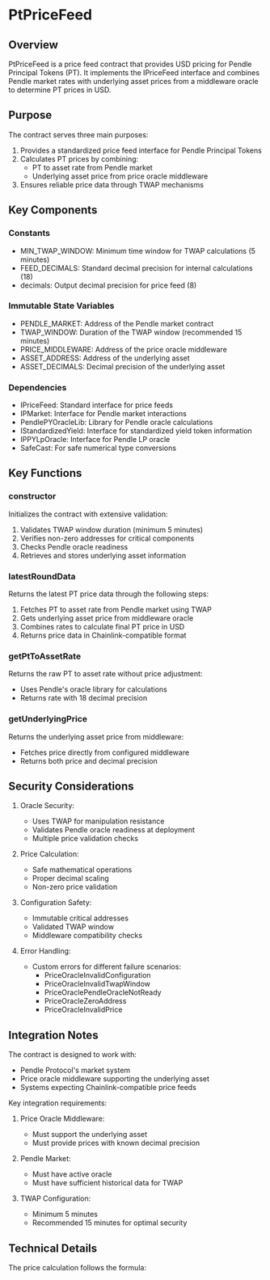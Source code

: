 # PtPriceFeed

## Overview

PtPriceFeed is a price feed contract that provides USD pricing for Pendle Principal Tokens (PT). It implements the IPriceFeed interface and combines Pendle market rates with underlying asset prices from a middleware oracle to determine PT prices in USD.

## Purpose

The contract serves three main purposes:

1. Provides a standardized price feed interface for Pendle Principal Tokens
2. Calculates PT prices by combining:
    - PT to asset rate from Pendle market
    - Underlying asset price from price oracle middleware
3. Ensures reliable price data through TWAP mechanisms

## Key Components

### Constants

-   MIN_TWAP_WINDOW: Minimum time window for TWAP calculations (5 minutes)
-   FEED_DECIMALS: Standard decimal precision for internal calculations (18)
-   decimals: Output decimal precision for price feed (8)

### Immutable State Variables

-   PENDLE_MARKET: Address of the Pendle market contract
-   TWAP_WINDOW: Duration of the TWAP window (recommended 15 minutes)
-   PRICE_MIDDLEWARE: Address of the price oracle middleware
-   ASSET_ADDRESS: Address of the underlying asset
-   ASSET_DECIMALS: Decimal precision of the underlying asset

### Dependencies

-   IPriceFeed: Standard interface for price feeds
-   IPMarket: Interface for Pendle market interactions
-   PendlePYOracleLib: Library for Pendle oracle calculations
-   IStandardizedYield: Interface for standardized yield token information
-   IPPYLpOracle: Interface for Pendle LP oracle
-   SafeCast: For safe numerical type conversions

## Key Functions

### constructor

Initializes the contract with extensive validation:

1. Validates TWAP window duration (minimum 5 minutes)
2. Verifies non-zero addresses for critical components
3. Checks Pendle oracle readiness
4. Retrieves and stores underlying asset information

### latestRoundData

Returns the latest PT price data through the following steps:

1. Fetches PT to asset rate from Pendle market using TWAP
2. Gets underlying asset price from middleware oracle
3. Combines rates to calculate final PT price in USD
4. Returns price data in Chainlink-compatible format

### getPtToAssetRate

Returns the raw PT to asset rate without price adjustment:

-   Uses Pendle's oracle library for calculations
-   Returns rate with 18 decimal precision

### getUnderlyingPrice

Returns the underlying asset price from middleware:

-   Fetches price directly from configured middleware
-   Returns both price and decimal precision

## Security Considerations

1. Oracle Security:

    - Uses TWAP for manipulation resistance
    - Validates Pendle oracle readiness at deployment
    - Multiple price validation checks

2. Price Calculation:

    - Safe mathematical operations
    - Proper decimal scaling
    - Non-zero price validation

3. Configuration Safety:

    - Immutable critical addresses
    - Validated TWAP window
    - Middleware compatibility checks

4. Error Handling:
    - Custom errors for different failure scenarios:
        - PriceOracleInvalidConfiguration
        - PriceOracleInvalidTwapWindow
        - PriceOraclePendleOracleNotReady
        - PriceOracleZeroAddress
        - PriceOracleInvalidPrice

## Integration Notes

The contract is designed to work with:

-   Pendle Protocol's market system
-   Price oracle middleware supporting the underlying asset
-   Systems expecting Chainlink-compatible price feeds

Key integration requirements:

1. Price Oracle Middleware:

    - Must support the underlying asset
    - Must provide prices with known decimal precision

2. Pendle Market:

    - Must have active oracle
    - Must have sufficient historical data for TWAP

3. TWAP Configuration:
    - Minimum 5 minutes
    - Recommended 15 minutes for optimal security

## Technical Details

The price calculation follows the formula:
